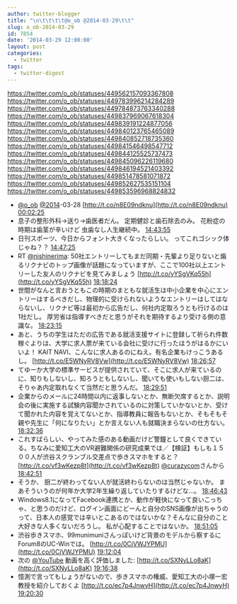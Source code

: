 ```yaml
---
author: twitter-blogger
title: "\n\t\t\t\t@o_ob @2014-03-29\t\t"
slug: o_ob-2014-03-29
id: 7854
date: '2014-03-29 12:00:00'
layout: post
categories:
  - twitter
tags:
  - twitter-digest
---
```


https://twitter.com/o_ob/statuses/449562157093367808 https://twitter.com/o_ob/statuses/449783996214284289 https://twitter.com/o_ob/statuses/449784873763340288 https://twitter.com/o_ob/statuses/449837969067618304 https://twitter.com/o_ob/statuses/449839191224877056 https://twitter.com/o_ob/statuses/449840123765465089 https://twitter.com/o_ob/statuses/449840852718735360 https://twitter.com/o_ob/statuses/449841546498547712 https://twitter.com/o_ob/statuses/449844125525737473 https://twitter.com/o_ob/statuses/449845096226119680 https://twitter.com/o_ob/statuses/449846194521403392 https://twitter.com/o_ob/statuses/449851478581071872 https://twitter.com/o_ob/statuses/449852627535151104 https://twitter.com/o_ob/statuses/449853596968824832  

*   [@o_ob](https://twitter.com/o_ob) [@2014](https://twitter.com/2014)-03-28 [http://t.co/n8E09ndknu](http://t.co/n8E09ndknu) [00:02:25](https://twitter.com/o_ob/statuses/449562157093367808)
*   息子の整形外科→送り→歯医者だん。 定期健診と歯石除去のみ。 花粉症の時期は歯茎が辛いけど 虫歯なし人生継続中。 [14:43:55](https://twitter.com/o_ob/statuses/449783996214284289)
*   日刊スポーツ、今日からフォント大きくなったらしい。 ってこれゴシック体じゃね？？ [14:47:25](https://twitter.com/o_ob/statuses/449784873763340288)
*   RT [@nishinerima](https://twitter.com/nishinerima): 50社エントリーしてもまだ同期・先輩より足りないと煽るリクナビのトップ画像が話題になっていますが、ここで100社以上エントリーした友人のリクナビを見てみましょう [http://t.co/yYSgVKq55h](http://t.co/yYSgVKq55h) [18:18:24](https://twitter.com/o_ob/statuses/449837969067618304)
*   世間がなんと言おうともこの時期のまともな就活生は中小企業を中心にエントリーはするべきだし、物理的に受けられないようなエントリーはしてはならないし、リクナビ等は最初から広告だし、何社内定取ろうとも行けるのは1社だし。 厚労省は指導すべきだと思うがそれを期待するより受ける側の意識な。 [18:23:15](https://twitter.com/o_ob/statuses/449839191224877056)
*   あと、うちの学生はただの広告である就活支援サイトに登録して祈られ件数稼ぐよりは、大学に求人票が来ている会社に受けに行ったほうがはるかにいいよ！ KAIT NAVI、こんなに求人あるのにねえ。有名企業もけっこうあるし。 [http://t.co/E5WNyRV8Vw](http://t.co/E5WNyRV8Vw) [18:26:57](https://twitter.com/o_ob/statuses/449840123765465089)
*   てゆーか大学の標準サービスが提供されていて、そこに求人が来ているのに、知りもしないし、知ろうともしないし、聞いても使いもしない厨二は、そりゃあ内定取れなくて当然だと思うんだ。 [18:29:51](https://twitter.com/o_ob/statuses/449840852718735360)
*   企業からのメールに24時間以内に返事しないとか、無断欠席するとか、説明会の後に実施する試験内容聞かされているのに対策していかないとか、受けて聞かれた内容を覚えてないとか、指導教員に報告もないとか、そもそもそ親や先生に「何になりたい」とか言えない人も就職決まらないの仕方ない。 [18:32:36](https://twitter.com/o_ob/statuses/449841546498547712)
*   これすばらしい、やってみた感のある動画だけど警鐘として良くできている。ちなみに愛知工大のVR避難関係の研究成果では／【検証】もしも１５００人が渋谷スクランブル交差点で歩きスマホをすると？ [http://t.co/vf3wKezp8t](http://t.co/vf3wKezp8t) [@curazycom](https://twitter.com/curazycom)さんから [18:42:51](https://twitter.com/o_ob/statuses/449844125525737473)
*   そうか、 厨二が終わってない人が就活終わらないのは当然じゃないか。 まあそういうのが何年か大学2年生繰り返していたりするけどな…。 [18:46:43](https://twitter.com/o_ob/statuses/449845096226119680)
*   Windows8.1になってFacebook連携とか、動作が軽快になって良いこっちゃ、と思うのだけど、ログイン画面にどーんと自分のSNS画像が出ちゃうのって、日本人の感覚では辛いとこあるのではないかな？そんなに自分のこと大好きな人多くないだろうし。 私が心配することではないか。 [18:51:05](https://twitter.com/o_ob/statuses/449846194521403392)
*   渋谷歩きスマホ、99munimuniさんっぽいけど背景のモデルから察するにForum8のUC-Winでは。 [http://t.co/0CjVWJYPMU](http://t.co/0CjVWJYPMU) [19:12:04](https://twitter.com/o_ob/statuses/449851478581071872)
*   次の [@YouTube](https://twitter.com/YouTube) 動画を高く評価しました: [http://t.co/SXNyLLo8aK](http://t.co/SXNyLLo8aK) [19:16:38](https://twitter.com/o_ob/statuses/449852627535151104)
*   憶測で言ってもしょうがないので、歩きスマホの権威、愛知工大の小塚一宏教授を紹介しておくよ [http://t.co/ec7p4JnwyH](http://t.co/ec7p4JnwyH) [19:20:30](https://twitter.com/o_ob/statuses/449853596968824832)